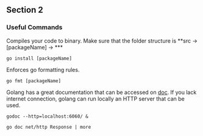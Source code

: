 ## Section 2

### Useful Commands

Compiles your code to binary. Make sure that the folder structure is **src -> [packageName] -> ***
```
go install [packageName]
```

Enforces go formatting rules.
```
go fmt [packageName]
```

Golang has a great documentation that can be accessed on [doc](https://golang.org/). If you lack internet connection, golang can run locally an HTTP server that can be used.

```
godoc --http=localhost:6060/ &
```

```
go doc net/http Response | more
```